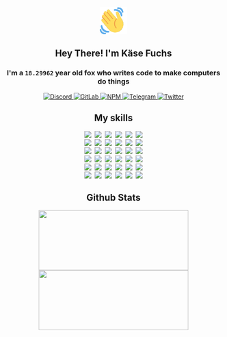 <div><p align=center><img src=./resources/images/wave.gif width=64px height=64px></p><h2 align=center>Hey There! I'm Käse Fuchs</h2><h3 align=center>I'm a <code>18.29962</code> year old fox who writes code to make computers do things</h3><p align=center><a href=https://discord.com/users/507526681125322772><img alt=Discord src="https://img.shields.io/badge/Discord-5865F2?logo=discord&logoColor=white&style=flat-square#03c623b53a3735958b244ad72c949942"> </a><a href=https://gitlab.com/kasefuchs><img alt=GitLab src="https://img.shields.io/badge/GitLab-330F63?logo=gitlab&logoColor=white&style=flat-square#03c623b53a3735958b244ad72c949942"> </a><a href=https://npmjs.com/~kasefuchs><img alt=NPM src="https://img.shields.io/badge/NPM-CB3837?logo=npm&logoColor=white&style=flat-square#03c623b53a3735958b244ad72c949942"> </a><a href=https://t.me/kasefuchs><img alt=Telegram src="https://img.shields.io/badge/Telegram-2CA5E0?logo=telegram&logoColor=white&style=flat-square#03c623b53a3735958b244ad72c949942"> </a><a href=https://twitter.com/kasefuchs><img alt=Twitter src="https://img.shields.io/badge/Twitter-1DA1F2?logo=twitter&logoColor=white&style=flat-square#03c623b53a3735958b244ad72c949942"></a></p><h2 align=center>My skills</h2><p align=center><a href=https://aws.amazon.com/ ><picture><source srcset="https://skillicons.dev/icons?i=aws&theme=dark#03c623b53a3735958b244ad72c949942" media="(prefers-color-scheme: dark)"><source srcset="https://skillicons.dev/icons?i=aws&theme=light#03c623b53a3735958b244ad72c949942" media="(prefers-color-scheme: light), (prefers-color-scheme: no-preference)"><img src="https://skillicons.dev/icons?i=aws&theme=light#03c623b53a3735958b244ad72c949942"></picture></a>&nbsp;&nbsp;<a href=https://en.wikipedia.org/wiki/Bash_(Unix_shell)><picture><source srcset="https://skillicons.dev/icons?i=bash&theme=dark#03c623b53a3735958b244ad72c949942" media="(prefers-color-scheme: dark)"><source srcset="https://skillicons.dev/icons?i=bash&theme=light#03c623b53a3735958b244ad72c949942" media="(prefers-color-scheme: light), (prefers-color-scheme: no-preference)"><img src="https://skillicons.dev/icons?i=bash&theme=light#03c623b53a3735958b244ad72c949942"></picture></a>&nbsp;&nbsp;<a href=https://discord.com/developers/docs><picture><source srcset="https://skillicons.dev/icons?i=bots&theme=dark#03c623b53a3735958b244ad72c949942" media="(prefers-color-scheme: dark)"><source srcset="https://skillicons.dev/icons?i=bots&theme=light#03c623b53a3735958b244ad72c949942" media="(prefers-color-scheme: light), (prefers-color-scheme: no-preference)"><img src="https://skillicons.dev/icons?i=bots&theme=light#03c623b53a3735958b244ad72c949942"></picture></a>&nbsp;&nbsp;<a href=https://www.cloudflare.com/ ><picture><source srcset="https://skillicons.dev/icons?i=cloudflare&theme=dark#03c623b53a3735958b244ad72c949942" media="(prefers-color-scheme: dark)"><source srcset="https://skillicons.dev/icons?i=cloudflare&theme=light#03c623b53a3735958b244ad72c949942" media="(prefers-color-scheme: light), (prefers-color-scheme: no-preference)"><img src="https://skillicons.dev/icons?i=cloudflare&theme=light#03c623b53a3735958b244ad72c949942"></picture></a>&nbsp;&nbsp;<a href=https://en.wikipedia.org/wiki/CSS><picture><source srcset="https://skillicons.dev/icons?i=css&theme=dark#03c623b53a3735958b244ad72c949942" media="(prefers-color-scheme: dark)"><source srcset="https://skillicons.dev/icons?i=css&theme=light#03c623b53a3735958b244ad72c949942" media="(prefers-color-scheme: light), (prefers-color-scheme: no-preference)"><img src="https://skillicons.dev/icons?i=css&theme=light#03c623b53a3735958b244ad72c949942"></picture></a>&nbsp;&nbsp;<a href=https://www.docker.com/ ><picture><source srcset="https://skillicons.dev/icons?i=docker&theme=dark#03c623b53a3735958b244ad72c949942" media="(prefers-color-scheme: dark)"><source srcset="https://skillicons.dev/icons?i=docker&theme=light#03c623b53a3735958b244ad72c949942" media="(prefers-color-scheme: light), (prefers-color-scheme: no-preference)"><img src="https://skillicons.dev/icons?i=docker&theme=light#03c623b53a3735958b244ad72c949942"></picture></a><br><a href=https://www.electronjs.org/ ><picture><source srcset="https://skillicons.dev/icons?i=electron&theme=dark#03c623b53a3735958b244ad72c949942" media="(prefers-color-scheme: dark)"><source srcset="https://skillicons.dev/icons?i=electron&theme=light#03c623b53a3735958b244ad72c949942" media="(prefers-color-scheme: light), (prefers-color-scheme: no-preference)"><img src="https://skillicons.dev/icons?i=electron&theme=light#03c623b53a3735958b244ad72c949942"></picture></a>&nbsp;&nbsp;<a href=https://expressjs.com/ ><picture><source srcset="https://skillicons.dev/icons?i=express&theme=dark#03c623b53a3735958b244ad72c949942" media="(prefers-color-scheme: dark)"><source srcset="https://skillicons.dev/icons?i=express&theme=light#03c623b53a3735958b244ad72c949942" media="(prefers-color-scheme: light), (prefers-color-scheme: no-preference)"><img src="https://skillicons.dev/icons?i=express&theme=light#03c623b53a3735958b244ad72c949942"></picture></a>&nbsp;&nbsp;<a href=https://www.figma.com/ ><picture><source srcset="https://skillicons.dev/icons?i=figma&theme=dark#03c623b53a3735958b244ad72c949942" media="(prefers-color-scheme: dark)"><source srcset="https://skillicons.dev/icons?i=figma&theme=light#03c623b53a3735958b244ad72c949942" media="(prefers-color-scheme: light), (prefers-color-scheme: no-preference)"><img src="https://skillicons.dev/icons?i=figma&theme=light#03c623b53a3735958b244ad72c949942"></picture></a>&nbsp;&nbsp;<a href=https://firebase.google.com/ ><picture><source srcset="https://skillicons.dev/icons?i=firebase&theme=dark#03c623b53a3735958b244ad72c949942" media="(prefers-color-scheme: dark)"><source srcset="https://skillicons.dev/icons?i=firebase&theme=light#03c623b53a3735958b244ad72c949942" media="(prefers-color-scheme: light), (prefers-color-scheme: no-preference)"><img src="https://skillicons.dev/icons?i=firebase&theme=light#03c623b53a3735958b244ad72c949942"></picture></a>&nbsp;&nbsp;<a href=https://flask.palletsprojects.com/ ><picture><source srcset="https://skillicons.dev/icons?i=flask&theme=dark#03c623b53a3735958b244ad72c949942" media="(prefers-color-scheme: dark)"><source srcset="https://skillicons.dev/icons?i=flask&theme=light#03c623b53a3735958b244ad72c949942" media="(prefers-color-scheme: light), (prefers-color-scheme: no-preference)"><img src="https://skillicons.dev/icons?i=flask&theme=light#03c623b53a3735958b244ad72c949942"></picture></a>&nbsp;&nbsp;<a href=https://cloud.google.com/ ><picture><source srcset="https://skillicons.dev/icons?i=gcp&theme=dark#03c623b53a3735958b244ad72c949942" media="(prefers-color-scheme: dark)"><source srcset="https://skillicons.dev/icons?i=gcp&theme=light#03c623b53a3735958b244ad72c949942" media="(prefers-color-scheme: light), (prefers-color-scheme: no-preference)"><img src="https://skillicons.dev/icons?i=gcp&theme=light#03c623b53a3735958b244ad72c949942"></picture></a><br><a href=https://git-scm.com/ ><picture><source srcset="https://skillicons.dev/icons?i=git&theme=dark#03c623b53a3735958b244ad72c949942" media="(prefers-color-scheme: dark)"><source srcset="https://skillicons.dev/icons?i=git&theme=light#03c623b53a3735958b244ad72c949942" media="(prefers-color-scheme: light), (prefers-color-scheme: no-preference)"><img src="https://skillicons.dev/icons?i=git&theme=light#03c623b53a3735958b244ad72c949942"></picture></a>&nbsp;&nbsp;<a href=https://github.com/ ><picture><source srcset="https://skillicons.dev/icons?i=github&theme=dark#03c623b53a3735958b244ad72c949942" media="(prefers-color-scheme: dark)"><source srcset="https://skillicons.dev/icons?i=github&theme=light#03c623b53a3735958b244ad72c949942" media="(prefers-color-scheme: light), (prefers-color-scheme: no-preference)"><img src="https://skillicons.dev/icons?i=github&theme=light#03c623b53a3735958b244ad72c949942"></picture></a>&nbsp;&nbsp;<a href=https://gitlab.com/ ><picture><source srcset="https://skillicons.dev/icons?i=gitlab&theme=dark#03c623b53a3735958b244ad72c949942" media="(prefers-color-scheme: dark)"><source srcset="https://skillicons.dev/icons?i=gitlab&theme=light#03c623b53a3735958b244ad72c949942" media="(prefers-color-scheme: light), (prefers-color-scheme: no-preference)"><img src="https://skillicons.dev/icons?i=gitlab&theme=light#03c623b53a3735958b244ad72c949942"></picture></a>&nbsp;&nbsp;<a href=https://www.heroku.com/ ><picture><source srcset="https://skillicons.dev/icons?i=heroku&theme=dark#03c623b53a3735958b244ad72c949942" media="(prefers-color-scheme: dark)"><source srcset="https://skillicons.dev/icons?i=heroku&theme=light#03c623b53a3735958b244ad72c949942" media="(prefers-color-scheme: light), (prefers-color-scheme: no-preference)"><img src="https://skillicons.dev/icons?i=heroku&theme=light#03c623b53a3735958b244ad72c949942"></picture></a>&nbsp;&nbsp;<a href=https://en.wikipedia.org/wiki/HTML><picture><source srcset="https://skillicons.dev/icons?i=html&theme=dark#03c623b53a3735958b244ad72c949942" media="(prefers-color-scheme: dark)"><source srcset="https://skillicons.dev/icons?i=html&theme=light#03c623b53a3735958b244ad72c949942" media="(prefers-color-scheme: light), (prefers-color-scheme: no-preference)"><img src="https://skillicons.dev/icons?i=html&theme=light#03c623b53a3735958b244ad72c949942"></picture></a>&nbsp;&nbsp;<a href=https://en.wikipedia.org/wiki/JavaScript><picture><source srcset="https://skillicons.dev/icons?i=js&theme=dark#03c623b53a3735958b244ad72c949942" media="(prefers-color-scheme: dark)"><source srcset="https://skillicons.dev/icons?i=js&theme=light#03c623b53a3735958b244ad72c949942" media="(prefers-color-scheme: light), (prefers-color-scheme: no-preference)"><img src="https://skillicons.dev/icons?i=js&theme=light#03c623b53a3735958b244ad72c949942"></picture></a><br><a href=https://en.wikipedia.org/wiki/Linux><picture><source srcset="https://skillicons.dev/icons?i=linux&theme=dark#03c623b53a3735958b244ad72c949942" media="(prefers-color-scheme: dark)"><source srcset="https://skillicons.dev/icons?i=linux&theme=light#03c623b53a3735958b244ad72c949942" media="(prefers-color-scheme: light), (prefers-color-scheme: no-preference)"><img src="https://skillicons.dev/icons?i=linux&theme=light#03c623b53a3735958b244ad72c949942"></picture></a>&nbsp;&nbsp;<a href=https://mui.com/ ><picture><source srcset="https://skillicons.dev/icons?i=materialui&theme=dark#03c623b53a3735958b244ad72c949942" media="(prefers-color-scheme: dark)"><source srcset="https://skillicons.dev/icons?i=materialui&theme=light#03c623b53a3735958b244ad72c949942" media="(prefers-color-scheme: light), (prefers-color-scheme: no-preference)"><img src="https://skillicons.dev/icons?i=materialui&theme=light#03c623b53a3735958b244ad72c949942"></picture></a>&nbsp;&nbsp;<a href=https://en.wikipedia.org/wiki/Markdown><picture><source srcset="https://skillicons.dev/icons?i=md&theme=dark#03c623b53a3735958b244ad72c949942" media="(prefers-color-scheme: dark)"><source srcset="https://skillicons.dev/icons?i=md&theme=light#03c623b53a3735958b244ad72c949942" media="(prefers-color-scheme: light), (prefers-color-scheme: no-preference)"><img src="https://skillicons.dev/icons?i=md&theme=light#03c623b53a3735958b244ad72c949942"></picture></a>&nbsp;&nbsp;<a href=https://www.mongodb.com/ ><picture><source srcset="https://skillicons.dev/icons?i=mongodb&theme=dark#03c623b53a3735958b244ad72c949942" media="(prefers-color-scheme: dark)"><source srcset="https://skillicons.dev/icons?i=mongodb&theme=light#03c623b53a3735958b244ad72c949942" media="(prefers-color-scheme: light), (prefers-color-scheme: no-preference)"><img src="https://skillicons.dev/icons?i=mongodb&theme=light#03c623b53a3735958b244ad72c949942"></picture></a>&nbsp;&nbsp;<a href=https://www.mysql.com/ ><picture><source srcset="https://skillicons.dev/icons?i=mysql&theme=dark#03c623b53a3735958b244ad72c949942" media="(prefers-color-scheme: dark)"><source srcset="https://skillicons.dev/icons?i=mysql&theme=light#03c623b53a3735958b244ad72c949942" media="(prefers-color-scheme: light), (prefers-color-scheme: no-preference)"><img src="https://skillicons.dev/icons?i=mysql&theme=light#03c623b53a3735958b244ad72c949942"></picture></a>&nbsp;&nbsp;<a href=https://nextjs.org/ ><picture><source srcset="https://skillicons.dev/icons?i=nextjs&theme=dark#03c623b53a3735958b244ad72c949942" media="(prefers-color-scheme: dark)"><source srcset="https://skillicons.dev/icons?i=nextjs&theme=light#03c623b53a3735958b244ad72c949942" media="(prefers-color-scheme: light), (prefers-color-scheme: no-preference)"><img src="https://skillicons.dev/icons?i=nextjs&theme=light#03c623b53a3735958b244ad72c949942"></picture></a><br><a href=https://nodejs.org/en/ ><picture><source srcset="https://skillicons.dev/icons?i=nodejs&theme=dark#03c623b53a3735958b244ad72c949942" media="(prefers-color-scheme: dark)"><source srcset="https://skillicons.dev/icons?i=nodejs&theme=light#03c623b53a3735958b244ad72c949942" media="(prefers-color-scheme: light), (prefers-color-scheme: no-preference)"><img src="https://skillicons.dev/icons?i=nodejs&theme=light#03c623b53a3735958b244ad72c949942"></picture></a>&nbsp;&nbsp;<a href=https://www.postgresql.org/ ><picture><source srcset="https://skillicons.dev/icons?i=postgres&theme=dark#03c623b53a3735958b244ad72c949942" media="(prefers-color-scheme: dark)"><source srcset="https://skillicons.dev/icons?i=postgres&theme=light#03c623b53a3735958b244ad72c949942" media="(prefers-color-scheme: light), (prefers-color-scheme: no-preference)"><img src="https://skillicons.dev/icons?i=postgres&theme=light#03c623b53a3735958b244ad72c949942"></picture></a>&nbsp;&nbsp;<a href=https://learn.microsoft.com/en-us/powershell/ ><picture><source srcset="https://skillicons.dev/icons?i=powershell&theme=dark#03c623b53a3735958b244ad72c949942" media="(prefers-color-scheme: dark)"><source srcset="https://skillicons.dev/icons?i=powershell&theme=light#03c623b53a3735958b244ad72c949942" media="(prefers-color-scheme: light), (prefers-color-scheme: no-preference)"><img src="https://skillicons.dev/icons?i=powershell&theme=light#03c623b53a3735958b244ad72c949942"></picture></a>&nbsp;&nbsp;<a href=https://www.python.org/ ><picture><source srcset="https://skillicons.dev/icons?i=py&theme=dark#03c623b53a3735958b244ad72c949942" media="(prefers-color-scheme: dark)"><source srcset="https://skillicons.dev/icons?i=py&theme=light#03c623b53a3735958b244ad72c949942" media="(prefers-color-scheme: light), (prefers-color-scheme: no-preference)"><img src="https://skillicons.dev/icons?i=py&theme=light#03c623b53a3735958b244ad72c949942"></picture></a>&nbsp;&nbsp;<a href=https://www.raspberrypi.org/ ><picture><source srcset="https://skillicons.dev/icons?i=raspberrypi&theme=dark#03c623b53a3735958b244ad72c949942" media="(prefers-color-scheme: dark)"><source srcset="https://skillicons.dev/icons?i=raspberrypi&theme=light#03c623b53a3735958b244ad72c949942" media="(prefers-color-scheme: light), (prefers-color-scheme: no-preference)"><img src="https://skillicons.dev/icons?i=raspberrypi&theme=light#03c623b53a3735958b244ad72c949942"></picture></a>&nbsp;&nbsp;<a href=https://reactjs.org/ ><picture><source srcset="https://skillicons.dev/icons?i=react&theme=dark#03c623b53a3735958b244ad72c949942" media="(prefers-color-scheme: dark)"><source srcset="https://skillicons.dev/icons?i=react&theme=light#03c623b53a3735958b244ad72c949942" media="(prefers-color-scheme: light), (prefers-color-scheme: no-preference)"><img src="https://skillicons.dev/icons?i=react&theme=light#03c623b53a3735958b244ad72c949942"></picture></a><br><a href=https://redux.js.org/ ><picture><source srcset="https://skillicons.dev/icons?i=redux&theme=dark#03c623b53a3735958b244ad72c949942" media="(prefers-color-scheme: dark)"><source srcset="https://skillicons.dev/icons?i=redux&theme=light#03c623b53a3735958b244ad72c949942" media="(prefers-color-scheme: light), (prefers-color-scheme: no-preference)"><img src="https://skillicons.dev/icons?i=redux&theme=light#03c623b53a3735958b244ad72c949942"></picture></a>&nbsp;&nbsp;<a href=https://en.wikipedia.org/wiki/Regular_expression><picture><source srcset="https://skillicons.dev/icons?i=regex&theme=dark#03c623b53a3735958b244ad72c949942" media="(prefers-color-scheme: dark)"><source srcset="https://skillicons.dev/icons?i=regex&theme=light#03c623b53a3735958b244ad72c949942" media="(prefers-color-scheme: light), (prefers-color-scheme: no-preference)"><img src="https://skillicons.dev/icons?i=regex&theme=light#03c623b53a3735958b244ad72c949942"></picture></a>&nbsp;&nbsp;<a href=https://en.wikipedia.org/wiki/Sass_(stylesheet_language)><picture><source srcset="https://skillicons.dev/icons?i=sass&theme=dark#03c623b53a3735958b244ad72c949942" media="(prefers-color-scheme: dark)"><source srcset="https://skillicons.dev/icons?i=sass&theme=light#03c623b53a3735958b244ad72c949942" media="(prefers-color-scheme: light), (prefers-color-scheme: no-preference)"><img src="https://skillicons.dev/icons?i=sass&theme=light#03c623b53a3735958b244ad72c949942"></picture></a>&nbsp;&nbsp;<a href=https://www.typescriptlang.org/ ><picture><source srcset="https://skillicons.dev/icons?i=ts&theme=dark#03c623b53a3735958b244ad72c949942" media="(prefers-color-scheme: dark)"><source srcset="https://skillicons.dev/icons?i=ts&theme=light#03c623b53a3735958b244ad72c949942" media="(prefers-color-scheme: light), (prefers-color-scheme: no-preference)"><img src="https://skillicons.dev/icons?i=ts&theme=light#03c623b53a3735958b244ad72c949942"></picture></a>&nbsp;&nbsp;<a href=https://unity.com/ ><picture><source srcset="https://skillicons.dev/icons?i=unity&theme=dark#03c623b53a3735958b244ad72c949942" media="(prefers-color-scheme: dark)"><source srcset="https://skillicons.dev/icons?i=unity&theme=light#03c623b53a3735958b244ad72c949942" media="(prefers-color-scheme: light), (prefers-color-scheme: no-preference)"><img src="https://skillicons.dev/icons?i=unity&theme=light#03c623b53a3735958b244ad72c949942"></picture></a>&nbsp;&nbsp;<a href=https://workers.cloudflare.com/ ><picture><source srcset="https://skillicons.dev/icons?i=workers&theme=dark#03c623b53a3735958b244ad72c949942" media="(prefers-color-scheme: dark)"><source srcset="https://skillicons.dev/icons?i=workers&theme=light#03c623b53a3735958b244ad72c949942" media="(prefers-color-scheme: light), (prefers-color-scheme: no-preference)"><img src="https://skillicons.dev/icons?i=workers&theme=light#03c623b53a3735958b244ad72c949942"></picture></a><br></p><h2 align=center>Github Stats</h2><p align=center><picture><source srcset="https://github-readme-stats-kasefuchs.vercel.app/api/?count_private=true&hide_border=true&hide_rank=true&line_height=20&hide_title=true&username=Kasefuchs&theme=dark#03c623b53a3735958b244ad72c949942" media="(prefers-color-scheme: dark)"><source srcset="https://github-readme-stats-kasefuchs.vercel.app/api/?count_private=true&hide_border=true&hide_rank=true&line_height=20&hide_title=true&username=Kasefuchs&theme=light#03c623b53a3735958b244ad72c949942" media="(prefers-color-scheme: light), (prefers-color-scheme: no-preference)"><img align=middle width=350 height=140 src="https://github-readme-stats-kasefuchs.vercel.app/api/?count_private=true&hide_border=true&hide_rank=true&line_height=20&hide_title=true&username=Kasefuchs&theme=light#03c623b53a3735958b244ad72c949942"></picture><picture><source srcset="https://github-readme-stats-kasefuchs.vercel.app/api/top-langs/?count_private=true&hide_border=true&layout=compact&username=Kasefuchs&theme=dark#03c623b53a3735958b244ad72c949942" media="(prefers-color-scheme: dark)"><source srcset="https://github-readme-stats-kasefuchs.vercel.app/api/top-langs/?count_private=true&hide_border=true&layout=compact&username=Kasefuchs&theme=light#03c623b53a3735958b244ad72c949942" media="(prefers-color-scheme: light), (prefers-color-scheme: no-preference)"><img align=middle width=350 height=140 src="https://github-readme-stats-kasefuchs.vercel.app/api/top-langs/?count_private=true&hide_border=true&layout=compact&username=Kasefuchs&theme=light#03c623b53a3735958b244ad72c949942"></picture></p><img src="https://hit.yhype.me/github/profile?user_id=64592097#03c623b53a3735958b244ad72c949942" alt=""></div>